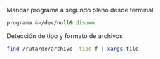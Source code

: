 
Mandar programa a segundo plano desde terminal 
``` bash
programa &>/dev/null& disown
```

Detección de tipo y formato de archivos
```bash
find /ruta/de/archivo -tipe f | xargs file
```

